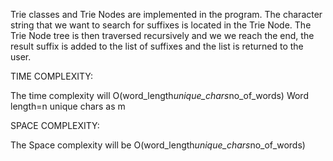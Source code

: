 Trie classes and Trie Nodes are implemented in the program. The character string that we want to search for suffixes is located in the Trie Node. The Trie Node tree is then traversed recursively and we we reach the end, the result suffix is added to the list of suffixes and the list is returned to the user.

TIME COMPLEXITY:

The time complexity will O(word_length*unique_chars*no_of_words)
Word length=n unique chars as m

SPACE COMPLEXITY:

The Space complexity will be O(word_length*unique_chars*no_of_words)
